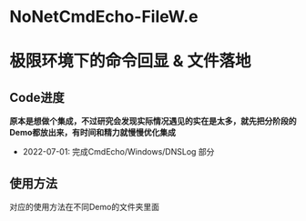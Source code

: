 # NoNetCmdEcho-FileW.e
# 极限环境下的命令回显 &amp; 文件落地

## Code进度
**原本是想做个集成，不过研究会发现实际情况遇见的实在是太多，就先把分阶段的Demo都放出来，有时间和精力就慢慢优化集成**

* 2022-07-01: 完成CmdEcho/Windows/DNSLog 部分


## 使用方法

对应的使用方法在不同Demo的文件夹里面
